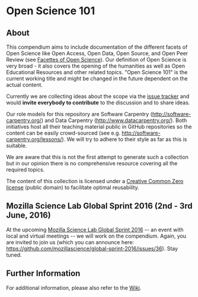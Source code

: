 # Open Science 101

## About

This compendium aims to include documentation of the different facets of
Open Science like Open Access, Open Data, Open Source, and Open Peer
Review (see [Facettes of Open Science](https://github.com/aleimba/Facettes_of_Open_Science/blob/master/facettes_of_open_science.png)). Our definition of Open Science is very broad - it also covers
the opening of the humanities as well as Open Educational Resources
and other related topics. "Open Science 101" is the current working
title and might be changed in the future dependent on the actual
content.

Currently we are collecting ideas about the scope via the [issue
tracker](https://github.com/OKScienceDE/Open_Science_101/issues) and
would **invite everybody to contribute** to the discussion and to
share ideas.

Our role models for this repository are Software Carpentry (http://software-carpentry.org/)
and Data Carpentry (http://www.datacarpentry.org/). Both initiatives
host all their teaching material public in GitHub repositories so the
content can be easily crowd-sourced (see e.g. http://software-carpentry.org/lessons/).
We will try to adhere to their style as far as this is suitable.

We are aware that this is not the first attempt to generate such a
collection but in our opinion there is no comprehensive resource
covering all the required topics.

The content of this collection is licensed under a [Creative Common
Zero license](https://creativecommons.org/publicdomain/zero/1.0/) 
(public domain) to facilitate optimal reusability.

## Mozilla Science Lab Global Sprint 2016 (2nd - 3rd June, 2016)

At the upcoming [Mozilla Science Lab Global Sprint
2016](https://www.mozillascience.org/global-sprint-2016) -- an event
with local and virtual meetings -- we will work on the
compendium. Again, you are invited to join us (which you can announce here:
https://github.com/mozillascience/global-sprint-2016/issues/36). Stay tuned.

## Further Information

For additional information, please also refer to the [Wiki](https://github.com/OKScienceDE/Open_Science_101/wiki).